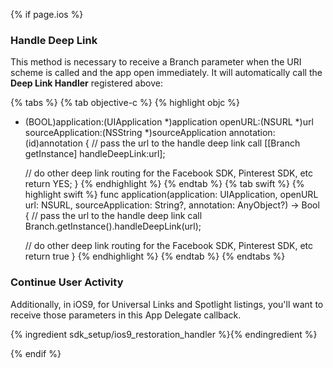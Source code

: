 {% if page.ios %}
### Handle Deep Link

This method is necessary to receive a Branch parameter when the URI scheme is called and the app open immediately. It will automatically call the **Deep Link Handler** registered above:

{% tabs %}
{% tab objective-c %}
{% highlight objc %}
- (BOOL)application:(UIApplication *)application openURL:(NSURL *)url sourceApplication:(NSString *)sourceApplication annotation:(id)annotation {
    // pass the url to the handle deep link call
    [[Branch getInstance] handleDeepLink:url];

    // do other deep link routing for the Facebook SDK, Pinterest SDK, etc
    return YES;
}
{% endhighlight %}
{% endtab %}
{% tab swift %}
{% highlight swift %}
func application(application: UIApplication, openURL url: NSURL, sourceApplication: String?, annotation: AnyObject?) -> Bool {
    // pass the url to the handle deep link call
    Branch.getInstance().handleDeepLink(url);

    // do other deep link routing for the Facebook SDK, Pinterest SDK, etc
    return true
}
{% endhighlight %}
{% endtab %}
{% endtabs %}

### Continue User Activity

Additionally, in iOS9, for Universal Links and Spotlight listings, you'll want to receive those parameters in this App Delegate callback.

{% ingredient sdk_setup/ios9_restoration_handler %}{% endingredient %}

{% endif %}